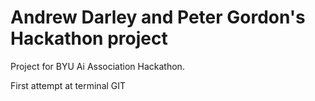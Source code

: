 # Andrew Darley and Peter Gordon's Hackathon project
Project for BYU Ai Association Hackathon. 


First attempt at terminal GIT
